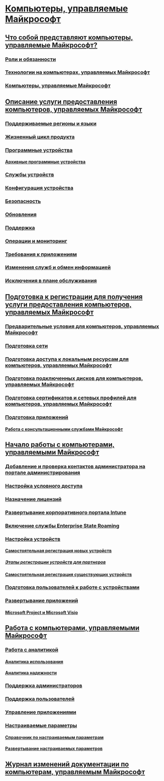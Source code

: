 # [Компьютеры, управляемые Майкрософт](index.yml)
## [Что собой представляют компьютеры, управляемые Майкрософт?](intro/index.md)
### [Роли и обязанности](intro/roles-and-responsibilities.md)
### [Технологии на компьютерах, управляемых Майкрософт](intro/technologies.md)
### [Компьютеры, управляемые Майкрософт](MMD-and-ITSM.md)
## [Описание услуги предоставления компьютеров, управляемых Майкрософт](service-description/index.md)
### [Поддерживаемые регионы и языки](service-description/regions-languages.md)
### [Жизненный цикл продукта](service-description/device-lifecycle.md)
### [Программные устройства](service-description/device-list.md)
#### [Архивные программные устройства](service-description/archived-device-list.md)
### [Службы устройств](service-description/device-services.md)
### [Конфигурация устройства](service-description/device-policies.md)
### [Безопасность](service-description/security.md)
### [Обновления](service-description/updates.md)
### [Поддержка](service-description/support.md)
### [Операции и мониторинг](service-description/operations-and-monitoring.md)
### [Требования к приложениям](service-description/mmd-app-requirements.md)
### [Изменения служб и обмен информацией](service-description/servicechanges.md)
### [Исключения в плане обслуживания](service-description/customizing.md)
## [Подготовка к регистрации для получения услуги предоставления компьютеров, управляемых Майкрософт](get-ready/index.md)
### [Предварительные условия для компьютеров, управляемых Майкрософт](get-ready/prerequisites.md)
### [Подготовка сети](get-ready/network.md)
### [Подготовка доступа к локальным ресурсам для компьютеров, управляемых Майкрософт](get-ready/authentication.md)
### [Подготовка подключенных дисков для компьютеров, управляемых Майкрософт](get-ready/mapped-drives.md)
### [Подготовка сертификатов и сетевых профилей для компьютеров, управляемых Майкрософт](get-ready/certs-wifi-lan.md)
### [Подготовка приложений](get-ready/apps.md)
#### [Работа с консультационными службами Майкрософт](get-ready/apps-MCS.md)
## [Начало работы с компьютерами, управляемыми Майкрософт](get-started/index.md)
### [Добавление и проверка контактов администратора на портале администрирования](get-started/add-admin-contacts.md)
### [Настройка условного доступа](get-started/conditional-access.md)
### [Назначение лицензий](get-started/assign-licenses.md)
### [Развертывание корпоративного портала Intune](get-started/company-portal.md)
### [Включение службы Enterprise State Roaming](get-started/enterprise-state-roaming.md)
### [Настройка устройств](get-started/set-up-devices.md)
#### [Самостоятельная регистрация новых устройств](get-started/register-devices-self.md)
##### [Этапы регистрации устройств для партнеров](get-started/register-devices-partner.md)
#### [Самостоятельная регистрация существующих устройств](get-started/register-reused-devices-self.md)
### [Подготовка пользователей к работе с устройствами](get-started/get-started-devices.md)
### [Развертывание приложений](get-started/deploy-apps.md)
#### [Microsoft Project и Microsoft Visio](get-started/project-visio.md)
## [Работа с компьютерами, управляемыми Майкрософт](working-with-managed-desktop/index.md)
### [Работа с аналитикой](working-with-managed-desktop/insights.md)
#### [Аналитика использования](working-with-managed-desktop/usage-insights.md)
#### [Аналитика надежности](working-with-managed-desktop/reliability-insights.md)
### [Поддержка администраторов](working-with-managed-desktop/admin-support.md)
### [Поддержка пользователей](working-with-managed-desktop/end-user-support.md)
### [Управление приложениями](working-with-managed-desktop/manage-apps.md)
### [Настраиваемые параметры](working-with-managed-desktop/config-setting-overview.md)
#### [Справочник по настраиваемым параметрам](working-with-managed-desktop/config-setting-ref.md)
#### [Развертывание настраиваемых параметров](working-with-managed-desktop/config-setting-deploy.md)
## [Журнал изменений документации по компьютерам, управляемым Майкрософт](change-history-managed-desktop.md)

